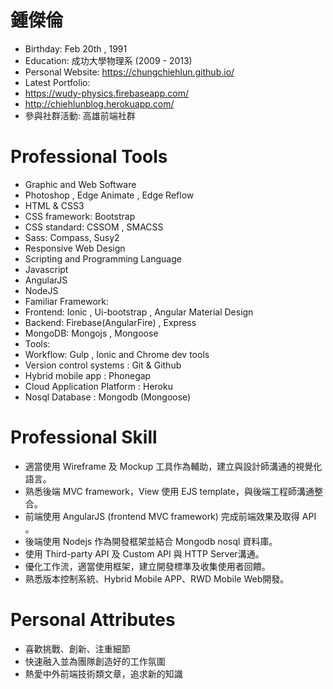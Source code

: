 # 鍾傑倫

 - Birthday: Feb 20th , 1991
 - Education: 成功大學物理系 (2009 - 2013)
 - Personal Website: https://chungchiehlun.github.io/
 - Latest Portfolio: 
  - https://wudy-physics.firebaseapp.com/
  - http://chiehlunblog.herokuapp.com/
 - 參與社群活動: 高雄前端社群

# Professional Tools

 - Graphic and Web Software
  - Photoshop , Edge Animate , Edge Reflow
 -  HTML & CSS3
  - CSS framework: Bootstrap
  - CSS standard: CSSOM , SMACSS
  - Sass: Compass, Susy2
  - Responsive Web Design
 - Scripting and Programming Language
  - Javascript
  - AngularJS
  - NodeJS
 - Familiar Framework: 
  - Frontend: Ionic , Ui-bootstrap , Angular Material Design
  - Backend: Firebase(AngularFire) , Express
  - MongoDB: Mongojs , Mongoose
 - Tools:
  - Workflow: Gulp , Ionic and Chrome dev tools
  - Version control systems : Git & Github
  - Hybrid mobile app : Phonegap
  - Cloud Application Platform : Heroku 
  - Nosql Database : Mongodb (Mongoose)

# Professional Skill
 
- 適當使用 Wireframe 及 Mockup 工具作為輔助，建立與設計師溝通的視覺化語言。
- 熟悉後端 MVC framework，View 使用 EJS template，與後端工程師溝通整合。
- 前端使用 AngularJS (frontend MVC framework) 完成前端效果及取得 API 。
- 後端使用 Nodejs 作為開發框架並結合 Mongodb nosql 資料庫。
- 使用 Third-party API 及 Custom API 與 HTTP Server溝通。
- 優化工作流，適當使用框架，建立開發標準及收集使用者回饋。
- 熟悉版本控制系統、Hybrid Mobile APP、RWD Mobile Web開發。

# Personal Attributes 

 - 喜歡挑戰、創新、注重細節
 - 快速融入並為團隊創造好的工作氛圍
 - 熱愛中外前端技術類文章，追求新的知識
